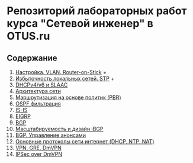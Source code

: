 # Репозиторий лабораторных работ курса "Сетевой инженер" в OTUS.ru
## Содержание
1. [Настройка. VLAN. Router-on-Stick](./labs/labs01/README.md) +
2. [Избыточность локальных сетей. STP](./labs/labs02/README.md) +
3. [DHCPv4/v6 и SLAAC](./labs/labs03/README.md)
4. [Архитектура сети](./labs/labs04/README.md)
5. [Маршрутизация на основе политик (PBR)](./labs/labs05/README.md)
6. [OSPF фильтрация](./labs/labs06/README.md)
7. [IS-IS](./labs/labs07/README.md)
8. [EIGRP](./labs/labs08/README.md)
9. [BGP](./labs/labs09/README.md)
10. [Масштабируемость и дизайн iBGP](./labs/labs10/README.md)
11. [BGP. Управление анонсами](./labs/labs11/README.md)
12. [Основные протоколы сети интернет (DHCP, NTP, NAT)](./labs/labs12/README.md)
13. [VPN. GRE. DmVPN](./labs/labs13/README.md)
14. [IPSec over DmVPN](./labs/labs14/README.md)
